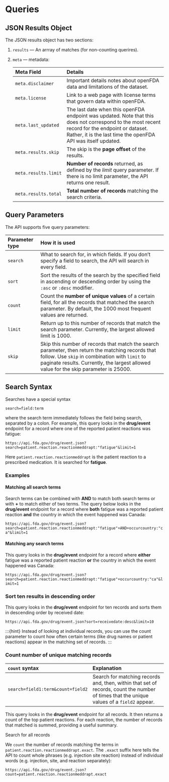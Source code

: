 # Queries

## JSON Results Object
 
The JSON results object has two sections:

1. `results` &mdash; An arrray of matches (for non-counting querires).

2. `meta` &mdash; metadata:

   | Meta Field           | Details                                                                                                                                                                                                         |
   |:---------------------|:----------------------------------------------------------------------------------------------------------------------------------------------------------------------------------------------------------------|
   | `meta.disclaimer`    | Important details notes about openFDA data and limitations of the dataset.                                                                                                                                      |
   | `meta.license`       | Link to a web page with license terms that govern data within openFDA.                                                                                                                                          |
   | `meta.last_updated`  | The last date when this openFDA endpoint was updated. Note that this does not correspond to the most recent record for the endpoint or dataset. Rather, it is the last time the openFDA API was itself updated. |
   | `meta.results.skip`  | The skip is the **page offset** of the results.
   | `meta.results.limit` | **Number of records** returned, as defined by the *limit* query parameter. If there is no limit parameter, the API returns one result. |
   | `meta.results.total` | **Total number of records** matching the search criteria. |
                                                                                                                                           
## Query Parameters

The API supports five query parameters:

| Parameter type | How it is used                                                                                                                      |        
|:---------|:---------------------------------------------------------------------------------------------------------------------------------|
|`search`| What to search for, in which fields. If you don’t specify a field to search, the API will search in every field.|
|`sort`| Sort the results of the search by the specified field in ascending or descending order by using the `:asc` or `:desc` modifier.|
|`count`| Count the **number of unique values** of a certain field, for all the records that matched the search parameter. By default, the 1000 most frequent values are returned.|
|`limit`| Return up to this number of records that match the search parameter. Currently, the largest allowed limit is 1000.|
|`skip`| Skip this number of records that match the search parameter, then return the matching records that follow. Use `skip` in combination with `limit` to paginate results. Currently, the largest allowed value for the skip parameter is 25000. |

## Search Syntax

Searches have a special syntax

`search=field:term`

where the search term immediately follows the field being search, separated by a colon. For example, this query looks in the **drug/event** endpoint for a
record where one of the reported patient reactions was fatigue:

`https://api.fda.gov/drug/event.json?search=patient.reaction.reactionmeddrapt:"fatigue"&limit=1`

Here `patient.reaction.reactionmeddrapt` is the patient reaction to a prescribed medication. It is searched for **fatigue**.

### Examples

#### Matching all search terms

Search terms can be combined with **AND** to match both search terms or with **+** to match either of two terms. The query below looks in the
 **drug/event** endpoint for a record where **both** fatigue was a reported patient reaction **and** the country in which the event happened
was Canada:

`https://api.fda.gov/drug/event.json?search=patient.reaction.reactionmeddrapt:"fatigue"+AND+occurcountry:"ca"&limit=1`

#### Matching any search terms

This query looks in the **drug/event** endpoint for a record where **either** fatigue was a reported patient reaction **or** the country in which the event happened was Canada:

`https://api.fda.gov/drug/event.json?search=patient.reaction.reactionmeddrapt:"fatigue"+occurcountry:"ca"&limit=1`

### Sort ten results in descending order 

This query looks in the **drug/event** endpoint for ten records and sorts them in descending order by received date:

`https://api.fda.gov/drug/event.json?sort=receivedate:desc&limit=10`

:::{hint}
Instead of looking at individual records, you can use the count parameter to count how often certain terms (like drug names or patient reactions) appear in the matching set of records.
:::

### Count number of unique matching records

| `count` syntax                      | Explanation                                                                                                                      |
|:------------------------------------|:----------------------------------------------------------------------------------------------------------------|
| `search=field1:term&count=field2`   | Search for matching records and, then, within that set of records, count the number of times that the unique values of a `field2` appear.|

This query looks in the **drug/event** endpoint for all records. It then returns a count of the top patient reactions. For each reaction, the number of records
that matched is summed, providing a useful summary.

Search for all records

We `count` the number of records matching the terms in `patient.reaction.reactionmeddrapt.exact`. The `.exact` suffix here tells the API to count whole
phrases (e.g. injection site reaction) instead of individual words (e.g. injection, site, and reaction separately):

`https://api.fda.gov/drug/event.json?count=patient.reaction.reactionmeddrapt.exact`
